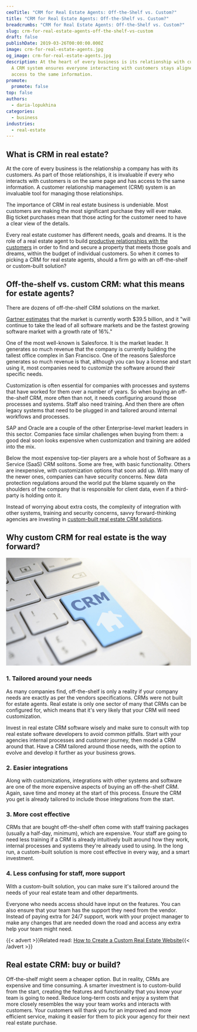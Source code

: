 ```yaml
---
ceoTitle: "CRM for Real Estate Agents: Off-the-Shelf vs. Custom?"
title: "CRM for Real Estate Agents: Off-the-Shelf vs. Custom?"
breadcrumbs: "CRM for Real Estate Agents: Off-the-Shelf vs. Custom?"
slug: crm-for-real-estate-agents-off-the-shelf-vs-custom
draft: false
publishDate: 2019-03-26T00:00:00.000Z
image: crm-for-real-estate-agents.jpg
og_image: crm-for-real-estate-agents.jpg
description: At the heart of every business is its relationship with customers.
  A CRM system ensures everyone interacting with customers stays aligned and has
  access to the same information.
promote:
  promote: false
top: false
authors:
  - daria-lopukhina
categories:
  - business
industries:
  - real-estate
---
```

## What is CRM in real estate?

At the core of every business is the relationship a company has with its customers. As part of those relationships, it is invaluable if every who interacts with customers is on the same page and has access to the same information. A customer relationship management (CRM) system is an invaluable tool for managing those relationships.

The importance of CRM in real estate business is undeniable. Most customers are making the most significant purchase they will ever make. Big ticket purchases mean that those acting for the customer need to have a clear view of the details.

Every real estate customer has different needs, goals and dreams. It is the role of a real estate agent to build <a href="https://www.forbes.com/sites/forbesrealestatecouncil/2018/06/25/12-client-relationship-tips-that-will-help-your-real-estate-business-flourish/#2a859aaf385a" target="_blank">productive relationships with the customers</a> in order to find and secure a property that meets those goals and dreams, within the budget of individual customers. So when it comes to picking a CRM for real estate agents, should a firm go with an off-the-shelf or custom-built solution?

## Off-the-shelf vs. custom CRM: what this means for estate agents?

There are dozens of off-the-shelf CRM solutions on the market.

<a href="https://www.gartner.com/en/newsroom/press-releases/2018-04-10-gartner-says-crm-became-the-largest-software-market-in-2017-and-will-be-the-fastest-growing-software-market-in-2018" target="_blank">Gartner estimates</a> that the market is currently worth $39.5 billion, and it "will continue to take the lead of all software markets and be the fastest growing software market with a growth rate of 16%."

One of the most well-known is Salesforce. It is the market leader. It generates so much revenue that the company is currently building the tallest office complex in San Francisco. One of the reasons Salesforce generates so much revenue is that, although you can buy a license and start using it, most companies need to customize the software around their specific needs.

Customization is often essential for companies with processes and systems that have worked for them over a number of years. So when buying an off-the-shelf CRM, more often than not, it needs configuring around those processes and systems. Staff also need training. And then there are often legacy systems that need to be plugged in and tailored around internal workflows and processes.

SAP and Oracle are a couple of the other Enterprise-level market leaders in this sector. Companies face similar challenges when buying from them: a good deal soon looks expensive when customization and training are added into the mix.

Below the most expensive top-tier players are a whole host of Software as a Service (SaaS) CRM solitons. Some are free, with basic functionality. Others are inexpensive, with customization options that soon add up. With many of the newer ones, companies can have security concerns. New data protection regulations around the world put the blame squarely on the shoulders of the company that is responsible for client data, even if a third-party is holding onto it.

Instead of worrying about extra costs, the complexity of integration with other systems, training and security concerns, savvy forward-thinking agencies are investing in [custom-built real estate CRM solutions](https://anadea.info/solutions/real-estate-software).

## Why custom CRM for real estate is the way forward?

![CRM for real estate](crm-for-real-estate-agents.jpg)

### 1. Tailored around your needs

As many companies find, off-the-shelf is only a reality if your company needs are exactly as per the vendors specifications. CRMs were not built for estate agents. Real estate is only one sector of many that CRMs can be configured for, which means that it's very likely that your CRM will need customization.

Invest in real estate CRM software wisely and make sure to consult with top real estate software developers to avoid common pitfalls. Start with your agencies internal processes and customer journey, then model a CRM around that. Have a CRM tailored around those needs, with the option to evolve and develop it further as your business grows.

### 2. Easier integrations

Along with customizations, integrations with other systems and software are one of the more expensive aspects of buying an off-the-shelf CRM. Again, save time and money at the start of this process. Ensure the CRM you get is already tailored to include those integrations from the start.

### 3. More cost effective

CRMs that are bought off-the-shelf often come with staff training packages (usually a half-day, minimum), which are expensive. Your staff are going to need less training if a CRM is already intuitively built around how they work, internal processes and systems they're already used to using. In the long run, a custom-built solution is more cost effective in every way, and a smart investment.

### 4. Less confusing for staff, more support

With a custom-built solution, you can make sure it's tailored around the needs of your real estate team and other departments.

Everyone who needs access should have input on the features. You can also ensure that your team has the support they need from the vendor. Instead of paying extra for 24/7 support, work with your project manager to make any changes that are needed down the road and access any extra help your team might need.

{{< advert >}}Related read: [How to Create a Custom Real Estate Website](https://anadea.info/blog/how-to-create-a-real-estate-web-platform){{< /advert >}}

## Real estate CRM: buy or build?

Off-the-shelf might seem a cheaper option. But in reality, CRMs are expensive and time consuming. A smarter investment is to custom-build from the start, creating the features and functionality that you know your team is going to need. Reduce long-term costs and enjoy a system that more closely resembles the way your team works and interacts with customers. Your customers will thank you for an improved and more efficient service, making it easier for them to pick your agency for their next real estate purchase.
